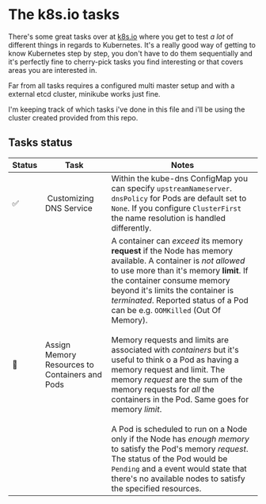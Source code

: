 # The k8s.io tasks

There's some great tasks over at [k8s.io](https://kubernetes.io/docs/tasks/administer-cluster/dns-custom-nameservers/) where you get to test _a lot_ of different things in regards to Kubernetes. It's a really good way of getting to know Kubernetes step by step, you don't have to do them sequentially and it's perfectly fine to cherry-pick tasks you find interesting or that covers areas you are interested in.

Far from all tasks requires a configured multi master setup and with a external etcd cluster, minikube works just fine.

I'm keeping track of which tasks i've done in this file and i'll be using the cluster created provided from this repo.

## Tasks status

Status | Task |  Notes
--- | --- |  ---
:white_check_mark: | Customizing DNS Service | Within the kube-dns ConfigMap you can specify `upstreamNameserver`. `dnsPolicy` for Pods are default set to `None`. If you configure `ClusterFirst` the name resolution is handled differently.
:black_square_button: | Assign Memory Resources to Containers and Pods | A container can _exceed_ its memory **request** if the Node has memory available. A container is _not allowed_ to use more than it's memory **limit**. If the container consume memory beyond it's limits the container is _terminated_. Reported status of a Pod can be e.g. `OOMKilled` (Out Of Memory).<br><br> Memory requests and limits are associated with _containers_ but it's useful to think o a Pod as having a memory request and limit. The memory _request_ are the sum of the memory requests for _all_ the containers in the Pod. Same goes for memory _limit_. <br><br> A Pod is scheduled to run on a Node only if the Node has _enough memory_ to satisfy the Pod's memory _request_. The status of the Pod would be `Pending` and a event would state that there's no available nodes to satisfy the specified resources.


